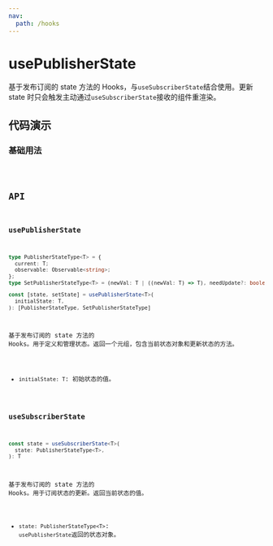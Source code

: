 ```yaml
---
nav:
  path: /hooks
---
```


# usePublisherState

基于发布订阅的 state 方法的 Hooks，与`useSubscriberState`结合使用。更新 state 时只会触发主动通过`useSubscriberState`接收的组件重渲染。

## 代码演示

### 基础用法

<code src="./demo/demo1.tsx" />

## API

### usePublisherState

```typescript
type PublisherStateType<T> = {
  current: T;
  observable: Observable<string>;
};
type SetPublisherStateType<T> = (newVal: T | ((newVal: T) => T), needUpdate?: boolean) => void;

const [state, setState] = usePublisherState<T>(
  initialState: T,
): [PublisherStateType, SetPublisherStateType]
```

基于发布订阅的 state 方法的 Hooks。用于定义和管理状态。返回一个元组，包含当前状态对象和更新状态的方法。

- `initialState: T`: 初始状态的值。

### useSubscriberState

```typescript
const state = useSubscriberState<T>(
  state: PublisherStateType<T>,
): T
```

基于发布订阅的 state 方法的 Hooks。用于订阅状态的更新。返回当前状态的值。

- `state: PublisherStateType<T>`: `usePublisherState`返回的状态对象。
